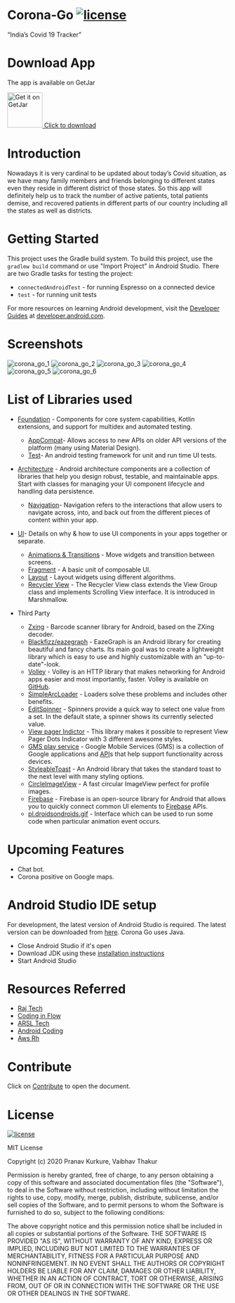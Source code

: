 # Corona-Go  [![license](https://img.shields.io/github/license/DAVFoundation/captain-n3m0.svg?style=flat-square)](https://github.com/vaibhavt802/Corona-Go/blob/master/LICENSE)
“India’s Covid 19 Tracker” 

# Download App 
The app is available on GetJar
<p align="left">
<a href="https://www.getjar.com/categories/health-apps/more/Corona-Go-979590">
    <img alt="Get it on GetJar"
        height="80"
        src="https://idcee.org/storage/2014/companies/getjar-logo.png.pagespeed.ce.7-P1I1O4wI.png" />
	Click to download
</a>  
	

# Introduction
Nowadays it is very cardinal to be updated about today’s Covid situation, as we have many family members and friends belonging to different states even they reside in 
different district of those states. So this app will definitely help us to track the number of active patients, total patients demise, and recovered patients in different 
parts of our country including all the states as well as districts.

# Getting Started
This project uses the Gradle build system. To build this project, use the `gradlew build` command or use "Import Project" in Android Studio.
There are two Gradle tasks for testing the project:
* `connectedAndroidTest` - for running Espresso on a connected device
* `test` - for running unit tests

For more resources on learning Android development, visit the [Developer Guides](https://developer.android.com/guide/) at [developer.android.com](https://developer.android.com/).

# Screenshots
![corona_go_1](https://user-images.githubusercontent.com/47378164/85365904-de958a80-b543-11ea-8a1b-85446bcad1ab.png)
![corona_go_2](https://user-images.githubusercontent.com/47378164/85365907-df2e2100-b543-11ea-9e11-a87bed16fbd1.png)
![corona_go_3](https://user-images.githubusercontent.com/47378164/85365892-da696d00-b543-11ea-942e-a233e4f9e638.png)
![corona_go_4](https://user-images.githubusercontent.com/47378164/85365898-dc333080-b543-11ea-9290-d2134dcabd58.png)
![corona_go_5](https://user-images.githubusercontent.com/47378164/85365900-dccbc700-b543-11ea-8811-7ee99878d532.png)
![corona_go_6](https://user-images.githubusercontent.com/47378164/85365902-dd645d80-b543-11ea-9b37-1d7075360a1a.png)

# List of Libraries used
* [Foundation](https://developer.android.com/jetpack/androidx/releases/appcompat) - Components for core system capabilities, Kotlin extensions, and support for multidex and automated testing.

 	* [AppCompat](https://developer.android.com/jetpack/androidx/releases/appcompat)- Allows access to new APIs on older API versions of the platform (many using Material Design).
 	* [Test](https://developer.android.com/training/testing)- An android testing framework for unit and run time UI tests.

* [Architecture](https://developer.android.com/topic/libraries/architecture) - Android architecture components are a collection of libraries that help you design robust, testable, and maintainable apps. Start with classes for managing your UI component lifecycle and handling data persistence.
 	
  * [Navigation](https://developer.android.com/guide/navigation)- Navigation refers to the interactions that allow users to navigate across, into, and back out from the different pieces of content within your app.
  
* [UI](https://github.com/wasabeef/awesome-android-ui)- Details on why & how to use UI components in your apps together or separate.
 	
  * [Animations & Transitions](https://developer.android.com/training/animation/) - Move widgets and transition between screens.
  * [Fragment](https://developer.android.com/guide/components/fragments) - A basic unit of composable UI.
  * [Layout](https://developer.android.com/guide/topics/ui/declaring-layout) - Layout widgets using different algorithms.
  * [Recycler View](https://www.javatpoint.com/android-recyclerview-list-example) - The Recycler View class extends the View Group class and implements Scrolling View interface. It is introduced in Marshmallow.

* Third Party
  
  * [Zxing](https://github.com/journeyapps/zxing-android-embedded) - Barcode scanner library for Android, based on the ZXing decoder.
  * [Blackfizz/eazegraph](http://androidxy.com/en/detail/5f7459839a43dba90eb37af4b5b48027) - EazeGraph is an Android library for creating beautiful and fancy charts. Its main goal was to create a lightweight library which is easy to use and highly customizable with an "up-to-date"-look.
  * [Volley](https://developer.android.com/training/volley) - Volley is an HTTP library that makes networking for Android apps easier and most importantly, faster. Volley is available on [GitHub](https://github.com/google/volley).
  * [SimpleArcLoader](https://developer.android.com/guide/components/loaders) - Loaders solve these problems and includes other benefits.
  * [EditSpinner](https://developer.android.com/guide/topics/ui/controls/spinner) - Spinners provide a quick way to select one value from a set. In the default state, a spinner shows its currently selected value.
  * [View pager Indictor](https://github.com/tommybuonomo/dotsindicator) - This library makes it possible to represent View Pager Dots Indicator with 3 different awesome styles.
  * [GMS play service](https://www.android.com/intl/en_in/gms/) - Google Mobile Services (GMS) is a collection of Google applications and [API](https://developers.google.com/android/guides/overview)s that help support functionality across devices.
  * [StyleableToast](https://github.com/Muddz/StyleableToast) - An Android library that takes the standard toast to the next level with many styling options.
  * [CircleImageView](https://github.com/hdodenhof/CircleImageView) - A fast circular ImageView perfect for profile images.
  * [Firebase](https://github.com/firebase/FirebaseUI-Android) - Firebase is an open-source library for Android that allows you to quickly connect common UI elements to [Firebase](https://firebase.google.com/) APIs.
  * [pl.droidsondroids.gif](https://www.javadoc.io/doc/pl.droidsonroids.gif/android-gif-drawable/1.2.6/pl/droidsonroids/gif/package-summary.html) - Interface which can be used to run some code when particular animation event occurs.

# Upcoming Features
 
 * Chat bot.
 * Corona positive on Google maps.
 
# Android Studio IDE setup

For development, the latest version of Android Studio is required. The latest version can be downloaded from [here](https://developer.android.com/studio/).
Corona Go uses Java.
  * Close Android Studio if it's open
  * Download JDK using these [installation instructions](https://www.oracle.com/java/technologies/javase-jdk8-doc-downloads.html)
  * Start Android Studio
  
# Resources Referred
  * [Raj Tech](https://www.youtube.com/channel/UCfYzumuCdqHorc9zay9HZaA)
  * [Coding in Flow](https://www.youtube.com/channel/UC_Fh8kvtkVPkeihBs42jGcA)
  * [ARSL Tech](https://www.youtube.com/channel/UCB2B0AuQgk6eOMbWR7qiqew)
  * [Android Coding](https://www.youtube.com/channel/UCUIF5MImktJLDWDKe5oTdJQ)
  * [Aws Rh](https://www.youtube.com/channel/UCoQp_Duwqh0JWEZrg4DT2Ug)

# Contribute

  Click on [Contribute](https://github.com/vaibhavt802/Corona-Go/blob/master/contribute.md) to open the document.

# License

[![license](https://img.shields.io/github/license/DAVFoundation/captain-n3m0.svg?style=flat-square)](https://github.com/vaibhavt802/Corona-Go/blob/master/LICENSE)

 MIT License
	
 Copyright (c) 2020 Pranav Kurkure,  Vaibhav Thakur
 
 Permission is hereby granted, free of charge, to any person obtaining a copy
of this software and associated documentation files (the "Software"), to deal
in the Software without restriction, including without limitation the rights
to use, copy, modify, merge, publish, distribute, sublicense, and/or sell
copies of the Software, and to permit persons to whom the Software is
furnished to do so, subject to the following conditions:

 The above copyright notice and this permission notice shall be included in all
copies or substantial portions of the Software.
THE SOFTWARE IS PROVIDED "AS IS", WITHOUT WARRANTY OF ANY KIND, EXPRESS OR
IMPLIED, INCLUDING BUT NOT LIMITED TO THE WARRANTIES OF MERCHANTABILITY,
FITNESS FOR A PARTICULAR PURPOSE AND NONINFRINGEMENT. IN NO EVENT SHALL THE
AUTHORS OR COPYRIGHT HOLDERS BE LIABLE FOR ANY CLAIM, DAMAGES OR OTHER
LIABILITY, WHETHER IN AN ACTION OF CONTRACT, TORT OR OTHERWISE, ARISING FROM,
OUT OF OR IN CONNECTION WITH THE SOFTWARE OR THE USE OR OTHER DEALINGS IN THE
SOFTWARE.
